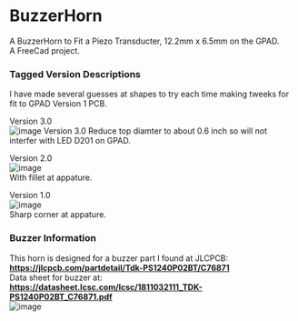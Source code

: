 # BuzzerHorn
A BuzzerHorn to Fit a Piezo Transducter, 12.2mm x 6.5mm on the GPAD.  
A FreeCad project.  

### Tagged Version Descriptions
I have made several guesses at shapes to try each time making tweeks for fit to GPAD Version 1 PCB.

Version 3.0  
![image](https://user-images.githubusercontent.com/5836181/204536651-52f1deb7-3420-41a9-9ea4-b9a47d4a39b4.png)
Version 3.0 Reduce top diamter to about 0.6 inch so will not interfer with LED D201 on GPAD.

Version 2.0  
![image](https://user-images.githubusercontent.com/5836181/204439320-8172296c-358a-48d1-b215-9bfff2cb0830.png)  
With fillet at appature.

Version 1.0  
![image](https://user-images.githubusercontent.com/5836181/204424521-fbb57517-f856-442d-b4ad-dd70aa9b67e2.png)  
Sharp corner at appature.

### Buzzer Information
This horn is designed for a buzzer part I found at JLCPCB: **https://jlcpcb.com/partdetail/Tdk-PS1240P02BT/C76871**  
Data sheet for buzzer at: **https://datasheet.lcsc.com/lcsc/1811032111_TDK-PS1240P02BT_C76871.pdf**  
![image](https://user-images.githubusercontent.com/5836181/204526125-bdc29536-359c-43d1-9c7f-f91dde45fbc8.png)

